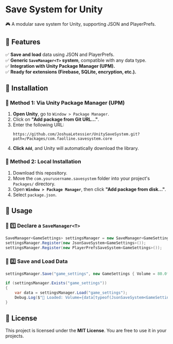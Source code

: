 ﻿# Save System for Unity

🎮 A modular save system for Unity, supporting JSON and PlayerPrefs.

## 📌 Features
✅ **Save and load** data using JSON and PlayerPrefs.  
✅ **Generic `SaveManager<T>` system**, compatible with any data type.  
✅ **Integration with Unity Package Manager (UPM).**  
✅ **Ready for extensions (Firebase, SQLite, encryption, etc.).**  

## 📂 Installation

### 📌 Method 1: Via Unity Package Manager (UPM)
1. **Open Unity**, go to `Window > Package Manager`.
2. Click on **"Add package from Git URL..."**.
3. Enter the following URL:
   ```
   https://github.com/JoshuaLetessier/UnitySaveSystem.git?path=/Packages/com.faolline.savesystem.core
   ```
4. **Click `Add`**, and Unity will automatically download the library.

### 📌 Method 2: Local Installation
1. Download this repository.
2. Move the `com.yourusername.savesystem` folder into your project's `Packages/` directory.
3. Open **`Window > Package Manager`**, then click **"Add package from disk..."**.
4. Select `package.json`.

## 🚀 Usage

### 📌 1️⃣ Declare a `SaveManager<T>`
```csharp
SaveManager<GameSettings> settingsManager = new SaveManager<GameSettings>();
settingsManager.Register(new JsonSaveSystem<GameSettings>());
settingsManager.Register(new PlayerPrefsSaveSystem<GameSettings>());
```

### 📌 2️⃣ Save and Load Data
```csharp
settingsManager.Save("game_settings", new GameSettings { Volume = 80.0f, Fullscreen = true });

if (settingsManager.Exists("game_settings"))
{
    var data = settingsManager.Load("game_settings");
    Debug.Log($"📂 Loaded: Volume={data[typeof(JsonSaveSystem<GameSettings>)].Volume}");
}
```

## 📜 License
This project is licensed under the **MIT License**. You are free to use it in your projects.
